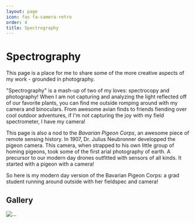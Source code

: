 ```yaml
---
layout: page
icon: fas fa-camera-retro
order: 4
title: Spectrography 
---
```


# Spectrography

This page is a place for me to share some of the more creative aspects of my work - grounded in photography.

"Spectrography" is a mash-up of two of my loves: spectrocopy and photography! When I am not capturing and analyzing the light reflected off of our favorite plants, you can find me outside romping around with my camera and binoculars. From awesome avian finds to friends fiending over cool outdoor adventures, if I'm not capturing the joy with my field spectrometer, I have my camera! 

This page is also a nod to the *Bavarian Pigeon Corps*, an awesome piece of remote sensing history. In 1907, Dr. Julius Neubronner developped the pigeon camera. This camera, when strapped to his own little group of homing pigeons, took some of the first arial photography of earth. A precursor to our modern day drones outfitted with sensors of all kinds. It started with a pigeon with a camera! 

So here is my modern day version of the Bavarian Pigeon Corps: a grad student running around outside with her fieldspec and camera! 



## Gallery

<div class="gallery-grid">
  <img src="/assets/lib/images/favicon.jpg" alt="...">
  <!-- Add more images as desired -->
</div>
